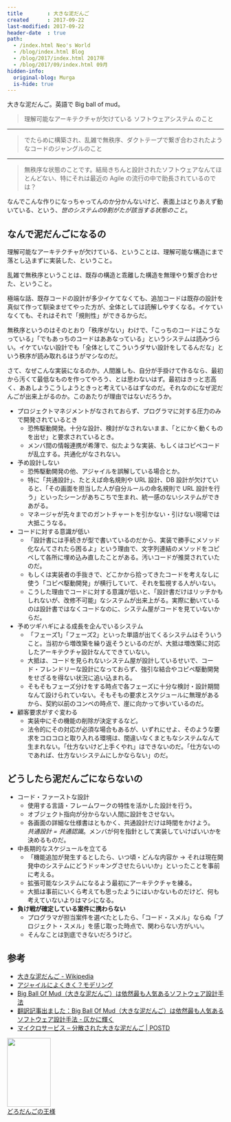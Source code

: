 ```yaml
---
title        : 大きな泥だんご
created      : 2017-09-22
last-modified: 2017-09-22
header-date  : true
path:
  - /index.html Neo's World
  - /blog/index.html Blog
  - /blog/2017/index.html 2017年
  - /blog/2017/09/index.html 09月
hidden-info:
  original-blog: Murga
  is-hide: true
---
```


大きな泥だんご。英語で Big ball of mud。

> 理解可能なアーキテクチャが欠けている ソフトウェアシステム のこと

---

> でたらめに構築され、乱雑で無秩序、ダクトテープで繋ぎ合わされたようなコードのジャングルのこと

---

> 無秩序な状態のことです。結局きちんと設計されたソフトウェアなんてほとんどない、特にそれは最近の Agile の流行の中で助長されているのでは？

なんでこんな作りになっちゃってんのか分かんないけど、表面上はとりあえず動いている、という、_世のシステムの9割がたが該当する状態のこと_。

## なんで泥だんごになるの

理解可能なアーキテクチャが欠けている、ということは、理解可能な構造にまで落とし込まずに実装した、ということ。

乱雑で無秩序ということは、既存の構造と乖離した構造を無理やり繋ぎ合わせた、ということ。

極端な話、既存コードの設計が多少イケてなくても、追加コードは既存の設計を真似て作って馴染ませてやった方が、全体としては読解しやすくなる。イケていなくても、それはそれで「規則性」ができるからだ。

無秩序というのはそのとおり「秩序がない」わけで、「こっちのコードはこうなっている」「でもあっちのコードはああなっている」というシステムは読みづらい。イケていない設計でも「全体としてこういうダサい設計をしてるんだな」という秩序が読み取れるほうがマシなのだ。

さて、なぜこんな実装になるのか。人間誰しも、自分が手掛けて作るなら、最初から汚くて最低なものを作ってやろう、とは思わないはず。最初はきっと志高く、ああしようこうしようときっと考えているはずなのだ。それなのになぜ泥だんごが出来上がるのか。このあたりが理由ではないだろうか。

- プロジェクトマネジメントがなされておらず、プログラマに対する圧力のみで開発されているとき
  - 恐怖駆動開発。十分な設計、検討がなされないまま、「とにかく動くものを出せ」と要求されているとき。
  - メンバ間の情報連携が希薄で、似たような実装、もしくはコピペコードが乱立する。共通化がなされない。
- 予め設計しない
  - 恐怖駆動開発の他、アジャイルを誤解している場合とか。
  - 特に「共通設計」、たとえば命名規則や URL 設計、DB 設計が欠けていると、「その画面を担当した人が自分ルールの命名規則で URL 設計を行う」といったシーンがあちこちで生まれ、統一感のないシステムができあがる。
  - マネージャが先々までのガントチャートを引かない・引けない現場では大抵こうなる。
- コードに対する意識が低い
  - 「設計書には手続きが型で書いているのだから、実装で勝手にメソッド化なんてされたら困るよ」という理由で、文字列連結のメソッドをコピペして各所に埋め込み直したことがある。汚いコードが推奨されていたのだ。
  - もしくは実装者の手抜きで、どこかから拾ってきたコードを考えなしに使う「コピペ駆動開発」が横行していて、それを監視する人がいない。
  - こうした理由でコードに対する意識が低いと、「設計書だけはリッチかもしれないが、改修不可能」なシステムが出来上がる。実際に動いているのは設計書ではなくコードなのに、システム屋がコードを見ていないからだ。
- 予めツギハギによる成長を企んでいるシステム
  - 「フェーズ1」「フェーズ2」といった単語が出てくるシステムはそういうこと。当初から増改築を繰り返そうといるのだが、大抵は増改築に対応したアーキテクチャ設計なんてできていない。
  - 大抵は、コードを見られないシステム屋が設計しているせいで、コード・フレンドリーな設計になっておらず、強引な結合やコピペ駆動開発をせざるを得ない状況に追い込まれる。
  - そもそもフェーズ分けをする時点で各フェーズに十分な検討・設計期間なんて設けられていない。そもそもの要求とスケジュールに無理があるから、契約以前のコンペの時点で、崖に向かって歩いているのだ。
- 顧客要求がすぐ変わる
  - 実装中にその機能の削除が決定するなど。
  - 法令的にその対応が必須な場合もあるが、いずれにせよ、そのような要求をコロコロと取り入れる環境は、間違いなくまともなシステムなんて生まれない。「仕方ないけど上手くやれ」はできないのだ。「仕方ないのであれば、仕方ないシステムにしかならない」のだ。

## どうしたら泥だんごにならないの

- コード・ファーストな設計
  - 使用する言語・フレームワークの特性を活かした設計を行う。
  - オブジェクト指向が分からない人間に設計をさせない。
  - 各画面の詳細な仕様書はともかく、共通設計だけは時間をかけよう。  
    _共通設計 = 共通認識_。メンバが何を指針として実装していけばいいかを決めるものだ。
- 中長期的なスケジュールを立てる
  - 「機能追加が発生するとしたら、いつ頃・どんな内容か → それは現在開発中のシステムにどうドッキングさせたらいいか」といったことを事前に考える。
  - 拡張可能なシステムになるよう最初にアーキテクチャを練る。
  - 大抵は事前にいくら考えても思ったようにはいかないものだけど、何も考えていないよりはマシになる。
- __負け戦が確定している案件に携わらない__
  - プログラマが担当案件を選べたとしたら、「コード・スメル」ならぬ「プロジェクト・スメル」を感じ取った時点で、関わらない方がいい。
  - そんなことは到底できないだろうけど。

## 参考

- [大きな泥だんご - Wikipedia](https://ja.wikipedia.org/wiki/大きな泥だんご)
- [アジャイルによくきく？モデリング](https://www.slideshare.net/iwaoRd/ss-68726996)
- [Big Ball Of Mud（大きな泥だんご）は依然最も人気あるソフトウェア設計手法](https://www.infoq.com/jp/news/2010/09/big-ball-of-mud)
- [翻訳記事出ました：Big Ball Of Mud（大きな泥だんご）は依然最も人気あるソフトウェア設計手法 - 仄かに輝く](http://d.hatena.ne.jp/minamishinji/20101002/1286026349)
- [マイクロサービス – 分散された大きな泥だんご | POSTD](http://postd.cc/distributed_big_balls_of_mud/)

<div class="ad-amazon">
  <div class="ad-amazon-image">
    <a href="https://www.amazon.co.jp/dp/B00YTI1FNK?tag=neos21-22&amp;linkCode=osi&amp;th=1&amp;psc=1">
      <img src="https://m.media-amazon.com/images/I/51sBfDjWIyL._SL160_.jpg" width="101" height="160">
    </a>
  </div>
  <div class="ad-amazon-info">
    <div class="ad-amazon-title">
      <a href="https://www.amazon.co.jp/dp/B00YTI1FNK?tag=neos21-22&amp;linkCode=osi&amp;th=1&amp;psc=1">どろだんごの王様</a>
    </div>
  </div>
</div>
